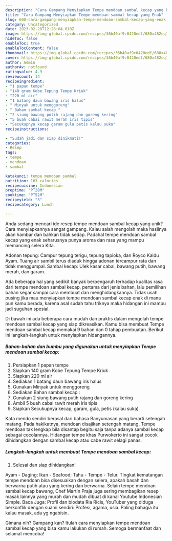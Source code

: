 ```yaml
---
description: "Cara Gampang Menyiapkan Tempe mendoan sambal kecap yang Enak"
title: "Cara Gampang Menyiapkan Tempe mendoan sambal kecap yang Enak"
slug: 600-cara-gampang-menyiapkan-tempe-mendoan-sambal-kecap-yang-enak
category: Uncategorized
date: 2023-02-28T12:26:04.018Z
image: https://img-global.cpcdn.com/recipes/36b40af9c0420edf/680x482cq70/tempe-mendoan-sambal-kecap-foto-resep-utama.jpg
hideToc: false
enableToc: true
enableTocContent: false
thumbnail: https://img-global.cpcdn.com/recipes/36b40af9c0420edf/680x482cq70/tempe-mendoan-sambal-kecap-foto-resep-utama.jpg
cover: https://img-global.cpcdn.com/recipes/36b40af9c0420edf/680x482cq70/tempe-mendoan-sambal-kecap-foto-resep-utama.jpg
author: Admin
authorAv: notfound
ratingvalue: 4.9
reviewcount: 14
recipeingredient:
- "1 papan tempe"
- "140 gram Kobe Tepung Tempe Kriuk"
- "220 ml air"
- "1 batang daun bawang iris halus"
- " Minyak untuk menggoreng"
- " Bahan sambal kecap "
- "2 siung bawang putih rajang dan goreng kering"
- "5 buah cabai rawit merah iris tipis"
- "Secukupnya kecap garam gula petis kalau suka"
recipeinstructions:

- "Sudah jadi dan siap dinikmati!"
categories:
- Resep
tags:
- tempe
- mendoan
- sambal

katakunci: tempe mendoan sambal 
nutrition: 163 calories
recipecuisine: Indonesian
preptime: "PT28M"
cooktime: "PT52M"
recipeyield: "3"
recipecategory: Lunch

---
```





Anda sedang mencari ide resep tempe mendoan sambal kecap yang unik? Cara menyiapkannya sangat gampang. Kalau salah mengolah maka hasilnya akan hambar dan bahkan tidak sedap. Padahal tempe mendoan sambal kecap yang enak seharusnya punya aroma dan rasa yang mampu memancing selera Kita.





Adonan tepung: Campur tepung terigu, tepung tapioka, dan Royco Kaldu Ayam. Tuang air sambil terus diaduk hingga adonan tercampur rata dan tidak menggumpal. Sambal kecap: Ulek kasar cabai, bawang putih, bawang merah, dan garam.

Ada beberapa hal yang sedikit banyak berpengaruh terhadap kualitas rasa dari tempe mendoan sambal kecap, pertama dari jenis bahan, lalu pemilihan bahan segar sampai cara membuat dan menghidangkannya. Tidak usah pusing jika mau menyiapkan tempe mendoan sambal kecap enak di mana pun kamu berada, karena asal sudah tahu triknya maka hidangan ini mampu jadi suguhan spesial.






Di bawah ini ada beberapa cara mudah dan praktis dalam mengolah tempe mendoan sambal kecap yang siap dikreasikan. Kamu bisa membuat Tempe mendoan sambal kecap memakai 9 bahan dan 0 tahap pembuatan. Berikut ini langkah-langkah untuk menyiapkan hidangannya.

<!--inarticleads1-->

##### Bahan-bahan dan bumbu yang digunakan untuk menyiapkan Tempe mendoan sambal kecap:

1. Persiapkan 1 papan tempe
1. Siapkan 140 gram Kobe Tepung Tempe Kriuk
1. Siapkan 220 ml air
1. Sediakan 1 batang daun bawang iris halus
1. Gunakan  Minyak untuk menggoreng
1. Sediakan  Bahan sambal kecap :
1. Gunakan 2 siung bawang putih rajang dan goreng kering
1. Ambil 5 buah cabai rawit merah iris tipis
1. Siapkan Secukupnya kecap, garam, gula, petis (kalau suka)


Kata mendo sendiri berasal dari bahasa Banyumasan yang berarti setengah matang. Pada hakikatnya, mendoan disajikan setengah matang. Tempe mendoan tak lengkap bila disantap begitu saja tanpa adanya sambal kecap sebagai cocolannya. Hidangan tempe khas Purwokerto ini sangat cocok dihidangkan dengan sambal kecap atau cabe rawit selagi panas. 

<!--inarticleads2-->

##### Langkah-langkah untuk membuat Tempe mendoan sambal kecap:


1. Selesai dan siap dihidangkan!

Ayam - Daging; Ikan - Seafood; Tahu - Tempe - Telur. Tingkat kematangan tempe mendoan bisa disesuaikan dengan selera, apakah basah dan berwarna putih atau yang kering dan berwarna. Selain tempe mendoan sambal kecap bawang, Chef Martin Praja juga sering membagikan resep masak lainnya yang murah dan mudah dibuat di kanal Youtube Indonesian Simple. Baca Juga: Profil dan biodata Ria Ricis, YouTuber yang diduga berkonflik dengan suami sendiri: Profesi, agama, usia. Paling bahagia itu kalau masak, ada yg ngabisin. 

Gimana nih? Gampang kan? Itulah cara menyiapkan tempe mendoan sambal kecap yang bisa kamu lakukan di rumah. Semoga bermanfaat dan selamat mencoba!

